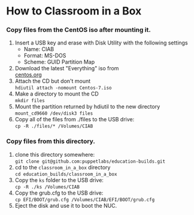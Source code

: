 # How to Classroom in a Box

### Copy files from the CentOS iso after mounting it.

1. Insert a USB key and erase with Disk Utility with the following settings  
    * Name: CIAB
    * Format: MS-DOS
    * Scheme: GUID Partition Map
1. Download the latest "Everything" iso from  
     [centos.org](https://www.centos.org/download/)
1. Attach the CD but don't mount  
    `hdiutil attach -nomount Centos-7.iso`
1. Make a directory to mount the CD  
    `mkdir files`
1. Mount the partition returned by hdiutil to the new directory  
    `mount_cd9660 /dev/disk3 files`
1. Copy all of the files from ./files to the USB drive:  
    `cp -R ./files/* /Volumes/CIAB`

### Copy files from this directory.

1. clone this directory somewhere:  
    `git clone git@github.com:puppetlabs/education-builds.git`
1. cd to the `classroom_in_a_box` directory  
    `cd education_builds/classroom_in_a_box`
1. Copy the `ks` folder to the USB drive:  
    `cp -R ./ks /Volumes/CIAB`
1. Copy the grub.cfg to the USB drive:  
    `cp EFI/BOOT/grub.cfg /Volumes/CIAB/EFI/BOOT/grub.cfg`
1. Eject the disk and use it to boot the NUC.
